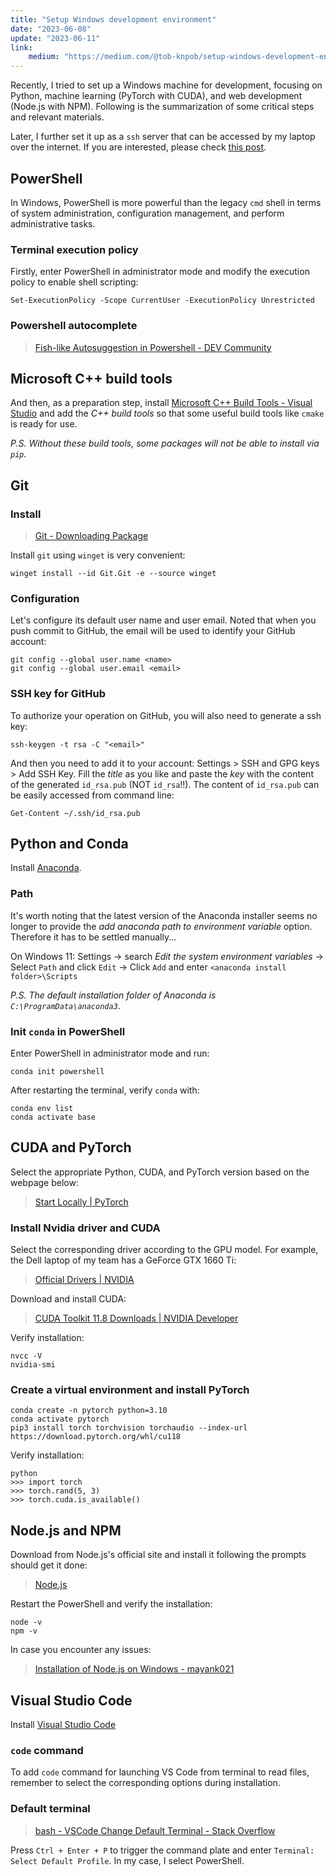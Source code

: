 ```yaml
---
title: "Setup Windows development environment"
date: "2023-06-08"
update: "2023-06-11"
link:
    medium: "https://medium.com/@tob-knpob/setup-windows-development-environment-db5b4cf3dfec"
---
```


Recently, I tried to set up a Windows machine for development, focusing on Python, machine learning (PyTorch with CUDA), and web development (Node.js with NPM). Following is the summarization of some critical steps and relevant materials.

Later, I further set it up as a `ssh` server that can be accessed by my laptop over the internet. If you are interested, please check [this post](/blog/2023-win-ssh-host).

## PowerShell

In Windows, PowerShell is more powerful than the legacy `cmd` shell in terms of system administration, configuration management, and perform administrative tasks. 

### Terminal execution policy

Firstly, enter PowerShell in administrator mode and modify the execution policy to enable shell scripting:

```
Set-ExecutionPolicy -Scope CurrentUser -ExecutionPolicy Unrestricted
```

### Powershell autocomplete

> [Fish-like Autosuggestion in Powershell - DEV Community](https://dev.to/animo/fish-like-autosuggestion-in-powershell-21ec)

## Microsoft C++ build tools

And then, as a preparation step, install [Microsoft C++ Build Tools - Visual Studio](https://visualstudio.microsoft.com/zh-hant/visual-cpp-build-tools/) and add the _C++ build tools_ so that some useful build tools like `cmake` is ready for use.

_P.S. Without these build tools, some packages will not be able to install via `pip`._

## Git

### Install

> [Git - Downloading Package](https://git-scm.com/download/win)

Install `git` using `winget` is very convenient:

```
winget install --id Git.Git -e --source winget
```

### Configuration

Let's configure its default user name and user email. Noted that when you push commit to GitHub, the email will be used to identify your GitHub account:

```
git config --global user.name <name>
git config --global user.email <email>
```

### SSH key for GitHub

To authorize your operation on GitHub, you will also need to generate a ssh key:

```
ssh-keygen -t rsa -C "<email>"
```

And then you need to add it to your account: Settings > SSH and GPG keys > Add SSH Key. Fill the _title_ as you like and paste the _key_ with the content of the generated `id_rsa.pub` (NOT `id_rsa`!!). The content of `id_rsa.pub` can be easily accessed from command line:

```
Get-Content ~/.ssh/id_rsa.pub
```

## Python and Conda

Install [Anaconda](https://www.anaconda.com).

### Path

It's worth noting that the latest version of the Anaconda installer seems no longer to provide the _add anaconda path to environment variable_ option. Therefore it has to be settled manually...

On Windows 11: Settings -> search _Edit the system environment variables_ -> Select `Path` and click `Edit` -> Click `Add` and enter `<anaconda install folder>\Scripts`

_P.S. The default installation folder of Anaconda is `C:\ProgramData\anaconda3`_.

### Init `conda` in PowerShell

Enter PowerShell in administrator mode and run:

```
conda init powershell
```

After restarting the terminal, verify `conda` with:

```
conda env list
conda activate base
```

## CUDA and PyTorch

Select the appropriate Python, CUDA, and PyTorch version based on the webpage below:

> [Start Locally | PyTorch](https://pytorch.org/get-started/locally/)

### Install Nvidia driver and CUDA

Select the corresponding driver according to the GPU model. For example, the Dell laptop of my team has a GeForce GTX 1660 Ti:

> [Official Drivers | NVIDIA](https://www.nvidia.com/download/index.aspx)

Download and install CUDA:

> [CUDA Toolkit 11.8 Downloads | NVIDIA Developer](https://developer.nvidia.com/cuda-11-8-0-download-archive)

Verify installation:

```
nvcc -V
nvidia-smi
```

### Create a virtual environment and install PyTorch

```
conda create -n pytorch python=3.10
conda activate pytorch
pip3 install torch torchvision torchaudio --index-url https://download.pytorch.org/whl/cu118
```

Verify installation:

```
python
>>> import torch
>>> torch.rand(5, 3)
>>> torch.cuda.is_available()
```

## Node.js and NPM

Download from Node.js's official site and install it following the prompts should get it done:

> [Node.js](https://nodejs.org/en)

Restart the PowerShell and verify the installation:

```
node -v
npm -v
```

In case you encounter any issues:

> [Installation of Node.js on Windows - mayank021](https://www.geeksforgeeks.org/installation-of-node-js-on-windows/)

## Visual Studio Code

Install [Visual Studio Code](https://code.visualstudio.com)

### `code` command

To add `code` command for launching VS Code from terminal to read files, remember to select the corresponding options during installation.

### Default terminal

> [bash - VSCode Change Default Terminal - Stack Overflow](https://stackoverflow.com/questions/44435697/vscode-change-default-terminal)

Press `Ctrl + Enter + P` to trigger the command plate and enter `Terminal: Select Default Profile`. In my case, I select PowerShell.